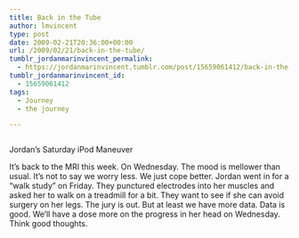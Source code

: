 ```yaml
---
title: Back in the Tube
author: lmvincent
type: post
date: 2009-02-21T20:36:00+00:00
url: /2009/02/21/back-in-the-tube/
tumblr_jordanmarinvincent_permalink:
  - https://jordanmarinvincent.tumblr.com/post/15659061412/back-in-the-tube
tumblr_jordanmarinvincent_id:
  - 15659061412
tags:
  - Journey
  - the journey

---
```

<a href="https://www.flickr.com/photos/larryvincent/3298632289/" title="photo sharing" target="_blank" rel="noopener"><img src="https://farm4.static.flickr.com/3343/3298632289_68c8b336c4_m.jpg" alt="" /></a>

Jordan&rsquo;s Saturday iPod Maneuver

It&rsquo;s back to the MRI this week. On Wednesday. The mood is mellower than usual. It&rsquo;s not to say we worry less. We just cope better. Jordan went in for a &ldquo;walk study&rdquo; on Friday. They punctured electrodes into her muscles and asked her to walk on a treadmill for a bit. They want to see if she can avoid surgery on her legs. The jury is out. But at least we have more data. Data is good. We&rsquo;ll have a dose more on the progress in her head on Wednesday. Think good thoughts.

<div class="blogger-post-footer">
  <img loading="lazy" width="1" height="1" src="https://blogger.googleusercontent.com/tracker/9039099668816362935-7083066619251125837?l=jordansjourney2.blogspot.com" alt="" />
</div>